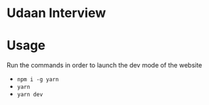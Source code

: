 # Udaan Interview

# Usage

Run the commands in order to launch the dev mode of the website

- `npm i -g yarn`
- `yarn`
- `yarn dev`